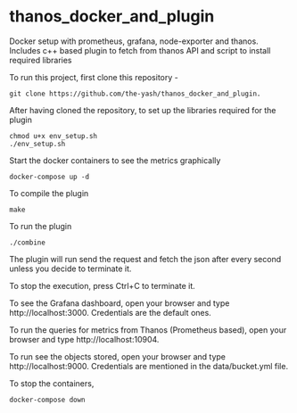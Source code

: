 # thanos_docker_and_plugin
Docker setup with prometheus, grafana, node-exporter and thanos. Includes c++ based plugin to fetch from thanos API and script to install required libraries

To run this project, first clone this repository - 
```
git clone https://github.com/the-yash/thanos_docker_and_plugin.
```

After having cloned the repository, to set up the libraries required for the plugin
``` 
chmod u+x env_setup.sh
./env_setup.sh 
```

Start the docker containers to see the metrics graphically
```
docker-compose up -d
```

To compile the plugin
```
make
```

To run the plugin
```
./combine
```

The plugin will run send the request and fetch the json after every second unless you decide to terminate it.

To stop the execution, press Ctrl+C to terminate it.

To see the Grafana dashboard, open your browser and type http://localhost:3000. Credentials are the default ones.

To run the queries for metrics from Thanos (Prometheus based), open your browser and type http://localhost:10904.

To run see the objects stored, open your browser and type http://localhost:9000. Credentials are mentioned in the data/bucket.yml file.

To stop the containers,
```
docker-compose down
```
